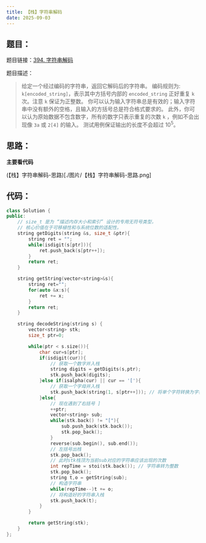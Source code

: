 ```yaml
---
title: 【栈】字符串解码
date: 2025-09-03
---
```



## 题目：

题目链接：[394. 字符串解码](https://leetcode.cn/problems/decode-string/description/?envType=study-plan-v2&envId=top-100-liked)

题目描述：

> 给定一个经过编码的字符串，返回它解码后的字符串。
> 编码规则为: `k[encoded_string]`，表示其中方括号内部的 `encoded_string` 正好重复 `k` 次。注意 `k` 保证为正整数。
> 你可以认为输入字符串总是有效的；输入字符串中没有额外的空格，且输入的方括号总是符合格式要求的。
> 此外，你可以认为原始数据不包含数字，所有的数字只表示重复的次数 `k` ，例如不会出现像 `3a` 或 `2[4]` 的输入。
> 测试用例保证输出的长度不会超过 $10^5$。

## 思路：

**主要看代码**

(【栈】字符串解码-思路)[./图片/【栈】字符串解码-思路.png]

## 代码：

```c++
class Solution {
public:
    // size_t 是为 “描述内存大小和索引” 设计的专用无符号类型，
    // 核心价值在于可移植性和与系统位数的适配性。
    string getDigits(string &s, size_t &ptr){   
        string ret = "";
        while(isdigit(s[ptr])){
            ret.push_back(s[ptr++]);
        }
        return ret;
    }

    string getString(vector<string>&s){
        string ret="";
        for(auto &x:s){
            ret += x;
        }
        return ret;
    }

    string decodeString(string s) {
        vector<string> stk;
        size_t ptr=0;

        while(ptr < s.size()){
            char cur=s[ptr];
            if(isdigit(cur)){
                // 获取一个数字并入栈
                string digits = getDigits(s,ptr);
                stk.push_back(digits);
            }else if(isalpha(cur) || cur == '['){
                // 获取一个字母并入栈
                stk.push_back(string(1, s[ptr++])); // 将单个字符转换为字符串，再入栈
            }else{
                // 现在遇到了右括号 ] 
                ++ptr;
                vector<string> sub;
                while(stk.back() != "["){
                    sub.push_back(stk.back());
                    stk.pop_back();
                }
                reverse(sub.begin(), sub.end());
                // 左括号出栈
                stk.pop_back();
                // 此时stk栈顶为当前sub对应的字符串应该出现的次数
                int repTime = stoi(stk.back()); // 字符串转为整数
                stk.pop_back();
                string t,o = getString(sub);
                // 构造字符串
                while(repTime--)t += o;
                // 将构造好的字符串入栈
                stk.push_back(t);
            }
        }

        return getString(stk);
    }
};
```